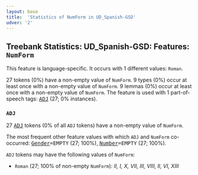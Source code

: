 ```yaml
---
layout: base
title:  'Statistics of NumForm in UD_Spanish-GSD'
udver: '2'
---
```


## Treebank Statistics: UD_Spanish-GSD: Features: `NumForm`

This feature is language-specific.
It occurs with 1 different values: `Roman`.

27 tokens (0%) have a non-empty value of `NumForm`.
9 types (0%) occur at least once with a non-empty value of `NumForm`.
9 lemmas (0%) occur at least once with a non-empty value of `NumForm`.
The feature is used with 1 part-of-speech tags: <tt><a href="es_gsd-pos-ADJ.html">ADJ</a></tt> (27; 0% instances).

### `ADJ`

27 <tt><a href="es_gsd-pos-ADJ.html">ADJ</a></tt> tokens (0% of all `ADJ` tokens) have a non-empty value of `NumForm`.

The most frequent other feature values with which `ADJ` and `NumForm` co-occurred: <tt><a href="es_gsd-feat-Gender.html">Gender</a></tt><tt>=EMPTY</tt> (27; 100%), <tt><a href="es_gsd-feat-Number.html">Number</a></tt><tt>=EMPTY</tt> (27; 100%).

`ADJ` tokens may have the following values of `NumForm`:

* `Roman` (27; 100% of non-empty `NumForm`): <em>II, I, X, VII, III, VIII, Il, VI, XIII</em>

